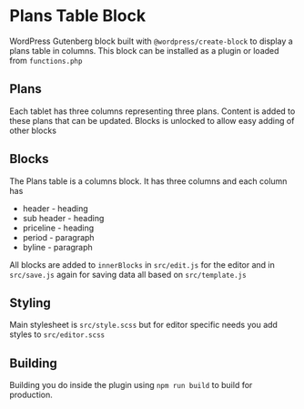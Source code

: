 # Plans Table Block

WordPress Gutenberg block built with `@wordpress/create-block` to display a plans table in columns. This block can be installed as a plugin or loaded from `functions.php`

## Plans

Each tablet has three columns representing three plans. Content is added to these plans that can be updated. Blocks is unlocked to allow easy adding of other blocks

## Blocks

The Plans table is a columns block. It has three columns and each column has

- header - heading
- sub header - heading
- priceline - heading
- period - paragraph
- byline - paragraph

All blocks are added to `innerBlocks` in `src/edit.js` for the editor and in `src/save.js` again for saving data all based on `src/template.js`
## Styling

Main stylesheet is `src/style.scss` but for editor specific needs you add styles to `src/editor.scss`

## Building

Building you do inside the plugin using `npm run build` to build for production.

